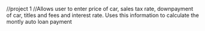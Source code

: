 //project 1
//Allows user to enter price of car, sales tax rate, downpayment of car, titles and fees and interest rate. Uses this information to calculate the montly  auto loan payment
